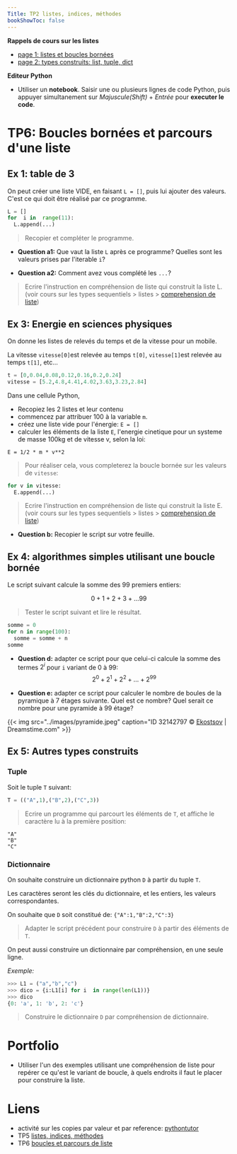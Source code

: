 ```yaml
---
Title: TP2 listes, indices, méthodes
bookShowToc: false
---
```


  
**Rappels de cours sur les listes**

* [page 1: listes et boucles bornées](/docs/python/pages/boucles/page2/)
* [page 2: types construits: list, tuple, dict](/docs/python/pages/variables/page2/)

**Editeur Python**

* Utiliser un **notebook**. Saisir une ou plusieurs lignes de code Python, puis appuyer simultanement sur *Majuscule(Shift)* + *Entrée* pour **executer le code**.




# TP6: Boucles bornées et parcours d'une liste
<!--
## Ex 1: Parcours d'une liste

* script 1

```python
L = [1, 10, 100, 1000]
for i in L:
  print(i)
```
* script 2

```python
L = [1, 10, 100, 1000]
for i in range(len(L)):
  print(i)
```
* **Question a:** Lequel des 2 scripts précédents affiche `1 10 100 1000`? Lequel des 2 affiche `0 1 2 3`? Expliquez.

-->
## Ex 1: table de 3
On peut créer une liste VIDE, en faisant `L = []`, puis lui ajouter des valeurs. C'est ce qui doit être réalisé par ce programme.

```python
L = []
for  i in  range(11):
  L.append(...)
```

> Recopier et compléter le programme.

* **Question a1:** Que vaut la liste `L` après ce programme? Quelles sont les valeurs prises par l'iterable `i`? 

* **Question a2:** Comment avez vous complété les `...`?

> Ecrire l'instruction en compréhension de liste qui construit la liste L. (voir cours sur les types sequentiels > listes > [comprehension de liste](/docs/python/pages/variables/page2/))

## Ex 3: Energie en sciences physiques
On donne les listes de relevés du temps et de la vitesse pour un mobile. 

La vitesse `vitesse[0]`est relevée au temps `t[0]`, `vitesse[1]`est relevée au temps `t[1]`, etc...

```python
t = [0,0.04,0.08,0.12,0.16,0.2,0.24]
vitesse = [5.2,4.8,4.41,4.02,3.63,3.23,2.84]
```

Dans une cellule Python, 

* Recopiez les 2 listes et leur contenu
* commencez par attribuer 100 à la variable `m`.
* créez une liste vide pour l'énergie: `E = []`
* calculer les éléments de la liste `E`, l'energie cinetique pour un systeme de masse 100kg et de vitesse v, selon la loi:

`E = 1/2 * m * v**2`

> Pour réaliser cela, vous completerez la boucle bornée sur les valeurs de `vitesse`:

```python
for v in vitesse:
  E.append(...)
```

> Ecrire l'instruction en compréhension de liste qui construit la liste E. (voir cours sur les types sequentiels > listes > [comprehension de liste](/docs/python/pages/variables/page2/))

* **Question b:** Recopier le script sur votre feuille.

<!--
* **Question c:** Afficher le graphique de l'Energie cinétique E au cours du temps. (abscisses: t, ordonnées: E). Recopier le script entier dans votre cahier. Identifier dans le script les parties qui servent à:
  * déclarer des variables et des listes
  * calculer les termes d'une liste avec une boucle bornée
  * importer un module
  * tracer un graphique
-->

## Ex 4: algorithmes simples utilisant une boucle bornée
Le script suivant calcule la somme des 99 premiers entiers:

$$0 + 1 + 2 + 3 + ...99$$

> Tester le script suivant et lire le résultat.

```python
somme = 0
for n in range(100):
  somme = somme + n
somme
```

* **Question d:** adapter ce script pour que celui-ci calcule la somme des termes $2^i$ pour `i` variant de 0 à 99: $$2^0 + 2^1 + 2^2 + ... + 2^{99}$$

* **Question e:** adapter ce script pour calculer le nombre de boules de la pyramique à 7 étages suivante. Quel est ce nombre? Quel serait ce nombre pour une pyramide à 99 étage?

{{< img src="../images/pyramide.jpeg" caption="ID 32142797 © [Ekostsov](https://fr.dreamstime.com/ekostsov_info) | Dreamstime.com" >}}

## Ex 5: Autres types construits
### Tuple
Soit le tuple `T` suivant:

```python
T = (("A",1),("B",2),("C",3))
```

> Ecrire un programme qui parcourt les éléments de `T`, et affiche le caractère lu à la première position: 

```
"A"
"B"
"C"
```


### Dictionnaire
On souhaite construire un dictionnaire python `D` à partir du tuple `T`.

Les caractères seront les clés du dictionnaire, et les entiers, les valeurs correspondantes.

On souhaite que `D` soit constitué de: `{"A":1,"B":2,"C":3}`

> Adapter le script précédent pour construire `D` à partir des éléments de `T`.

On peut aussi construire un dictionnaire par compréhension, en une seule ligne.

*Exemple:*

```python
>>> L1 = ("a","b","c")
>>> dico = {i:L1[i] for i  in range(len(L1))}
>>> dico
{0: 'a', 1: 'b', 2: 'c'}
```

> Construire le dictionnaire `D` par compréhension de dictionnaire.

# Portfolio
* Utiliser l'un des exemples utilisant une compréhension de liste pour repérer ce qu'est le variant de boucle, à quels endroits il faut le placer pour construire la liste.

# Liens 
* activité sur les copies par valeur et par reference: [pythontutor](/docs/python/pages/variables/page3/)
* TP5 [listes, indices, méthodes](/docs/python/pages/boucles/page3/)
* TP6 [boucles et parcours de liste]("../page4")
